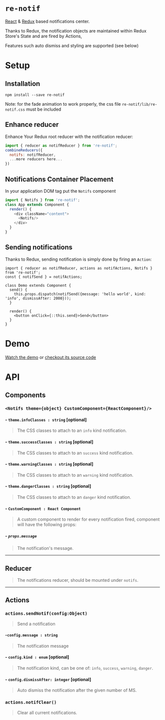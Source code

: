# `re-notif`

[React](https://github.com/facebook/react) & [Redux](https://github.com/rackt/redux) based notifications center.

Thanks to Redux, the notification objects are maintained within Redux Store's State and are fired by Actions,

Features such auto dismiss and styling are supported (see below)


# Setup

## Installation

`npm install --save re-notif`

Note: for the fade animation to work properly, the css file `re-notif/lib/re-notif.css` must be included

## Enhance reducer

Enhance Your Redux root reducer with the notification reducer:

```js
import { reducer as notifReducer } from 're-notif';
combineReducers({
  notifs: notifReducer,
  ...more reducers here...
})
```

## Notifications Container Placement

In your application DOM tag put the `Notifs` component

```js
import { Notifs } from 're-notif';
class App extends Component {
  render() {
    <div className="content">
      <Notifs/>
    </div>
  }
}
```

## Sending notifications

Thanks to Redux, sending notification is simply done by firing an `Action`:

```
import { reducer as notifReducer, actions as notifActions, Notifs } from 're-notif';
const { notifSend } = notifActions;

class Demo extends Component {
  send() {
    this.props.dispatch(notifSend({message: 'hello world', kind: 'info', dismissAfter: 2000}));
  }

  render() {
    <button onClick={::this.send}>Send</button>
  }
}
```

# Demo

[Watch the demo](http://indexiatech.github.io/re-notif) or [checkout its source code](https://github.com/indexiatech/re-notif/blob/master/demo/index.js)


# API

## Components

### `<Notifs theme={object} CustomComponent={ReactComponent}/>`

#### - `theme.infoClasses : string` [optional]

> The CSS classes to attach to an `info` kind notification.

#### - `theme.successClasses : string` [optional]

> The CSS classes to attach to an `success` kind notification.

#### - `theme.warningClasses : string` [optional]

> The CSS classes to attach to an `warning` kind notification.

#### - `theme.dangerClasses : string` [optional]

> The CSS classes to attach to an `danger` kind notification.

#### - `CustomComponent : React Component`

> A custom component to render for every notification fired, component will have the following props:

##### - `props.message`

> The notification's message.

---

## Reducer

> The notifications reducer, should be mounted under `notifs`.

---

## Actions

### `actions.sendNotif(config:Object)`

> Send a notification

#### -`config.message : string`

> The notification message

#### - `config.kind : enum` [optional]

> The notification kind, can be one of: `info`, `success`, `warning`, `danger`.

#### - `config.dismissAfter: integer` [optional]

> Auto dismiss the notification after the given number of MS.

### `actions.notifClear()`

> Clear all current notifications.
